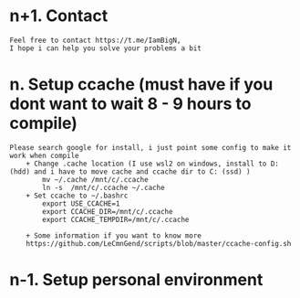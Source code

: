 # n+1. Contact
	
	Feel free to contact https://t.me/IamBigN, 
	I hope i can help you solve your problems a bit
	
# n. Setup ccache (must have if you dont want to wait 8 - 9 hours to compile)

    Please search google for install, i just point some config to make it work when compile
        + Change .cache location (I use wsl2 on windows, install to D: (hdd) and i have to move cache and ccache dir to C: (ssd) )
			mv ~/.cache /mnt/c/.ccache
			ln -s  /mnt/c/.ccache ~/.cache
        + Set ccache to ~/.bashrc
			export USE_CCACHE=1
			export CCACHE_DIR=/mnt/c/.ccache
			export CCACHE_TEMPDIR=/mnt/c/.ccache

        + Some information if you want to know more 
        https://github.com/LeCmnGend/scripts/blob/master/ccache-config.sh
   
# n-1. Setup personal environment


